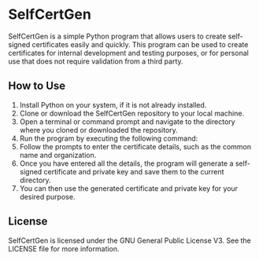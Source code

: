 # SelfCertGen

SelfCertGen is a simple Python program that allows users to create self-signed certificates easily and quickly. This program can be used to create certificates for internal development and testing purposes, or for personal use that does not require validation from a third party.

## How to Use

1. Install Python on your system, if it is not already installed.
2. Clone or download the SelfCertGen repository to your local machine.
3. Open a terminal or command prompt and navigate to the directory where you cloned or downloaded the repository.
4. Run the program by executing the following command:
5. Follow the prompts to enter the certificate details, such as the common name and organization.
6. Once you have entered all the details, the program will generate a self-signed certificate and private key and save them to the current directory.
7. You can then use the generated certificate and private key for your desired purpose.

## License

SelfCertGen is licensed under the GNU General Public License V3. See the LICENSE file for more information.
